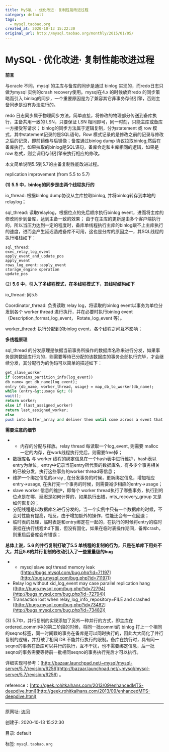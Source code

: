 ```yaml
---
title: MySQL · 优化改进· 复制性能改进过程
category: default
tags: 
  - mysql.taobao.org
created_at: 2020-10-13 15:22:30
original_url: http://mysql.taobao.org/monthly/2015/01/05/
---
```



# MySQL · 优化改进· 复制性能改进过程

**前言**

与oracle 不同，mysql 的主库与备库的同步是通过 binlog 实现的，而redo日志只做为mysql 实例的crash recovery使用。mysql在4.x 的时候放弃redo 的同步策略而引入 binlog的同步，一个重要原因是为了兼容其它非事务存储引擎，否则主备同步是没有办法进行的。

redo 日志同步属于物理同步方法，简单直接，将修改的物理部分传送到备库执行，主备共用一致的 LSN，只要保证 LSN 相同即可，同一时刻，只能主库或备库一方接受写请求； binlog的同步方法属于逻辑复制，分为statement 或 row 模式，其中statement记录的是SQL语句，Row 模式记录的是修改之前的记录与修改之后的记录，即前镜像与后镜像；备库通过binlog dump 协议拉取binlog,然后在备库执行。如果拉取的binlog是SQL语句，备库会走和主库相同的逻辑，如果是row 格式，则会调用存储引擎来执行相应的修改。

本文简单说明5.5到5.7的主备复制性能改进过程。

replication improvement (from 5.5 to 5.7)

**(1) 5.5 中，binlog的同步是由两个线程执行的**

io\_thread: 根据binlog dump协议从主库拉取binlog, 并将binlog转存到本地的relaylog；

sql\_thread: 读取relaylog，根据位点的先后顺序执行binlog event，进而将主库的修改同步到备库，达到主备一致的效果； 由于在主库的更新是由多个客户端执行的，所以当压力达到一定的程度时，备库单线程执行主库的binlog跟不上主库执行的速度，进而会产生延迟造成备库不可用，这也是分库的原因之一，其SQL线程的执行堆栈如下：

```plain
sql_thread:
exec_relay_log_event
apply_event_and_update_pos
apply_event
rows_log_event::apply_event
storage_engine operation
update_pos
```

(2) **5.6 中，引入了多线程模式，在多线程模式下，其线程结构如下**

io\_thread: 同5.5

Coordinator\_thread: 负责读取 relay log，将读取的binlog event以事务为单位分发到各个 worker thread 进行执行，并在必要时执行binlog event（Description\_format\_log\_event， Rotate\_log\_event 等）。

worker\_thread: 执行分配到的binlog event，各个线程之间互不影响；

**多线程原理**

sql\_thread 的分发原理是依据当前事务所操作的数据库名称来进行分发，如果事务是跨数据库行为的，则需要等待已分配的该数据库的事务全部执行完毕，才会继续分发，其分配行为的伪码可以简单的描述如下：

```perl
get_slave_worker
if (contains_partition_info(log_event))
db_name= get_db_name(log_event);
entry {db_name, worker_thread, usage} = map_db_to_worker(db_name);
while (entry-&gt;usage &gt; 0)
wait();
return worker;
else if (last_assigned_worker)
return last_assigned_worker;
else
push into buffer_array and deliver them until come across a event that have partition info
```

**需要注意的细节**

*   *   内存的分配与释放。relay thread 每读取一个log\_event, 则需要 malloc 一定的内存，在work线程执行完后，则需要free掉；
*   数据库名 与 worker 线程的绑定信息在一个hash表中进行维护，hash表以entry为单位，entry中记录当前entry所代表的数据库名，有多少个事务相关的已被分发，执行这些事务的worker thread等信息；
*   维护一个绑定信息的array , 在分发事务的时候，更新绑定信息，增加相应 entry->usage, 在执行完一个事务的时候，则需要减少相应的entry->usage；
*   slave worker 信息的维护，即每个 worker thread执行了哪些事务，执行到的位点是在哪，延迟是如何计算的，如果执行出错，mts\_recovery\_group 又是如何恢复的；
*   分配线程是以数据库名进行分发的，当一个实例中只有一个数据库的时候，不会对性能有提高，相反，由于增加额外的操作，性能还会有一点回退；
*   临时表的处理，临时表是和entry绑定在一起的，在执行的时候将entry的临时表挂在执行线程thd下面，但没有固化，如果在临时表操作期间，备库crash，则重启后备库会有错误；

**总体上说，5.6 的并行复制打破了5.5 单线程的复制的行为，只是在单库下用处不大，并且5.6的并行复制的改动引入了一些重量级的bug**

*   *   mysql slave sql thread memory leak ([http://bugs.mysql.com/bug.php?id=71197](http://bugs.mysql.com/bug.php?id=71197))
*   Relay log without xid\_log\_event may case parallel replication hang ([http://bugs.mysql.com/bug.php?id=72794](http://bugs.mysql.com/bug.php?id=72794))
*   Transaction lost when relay\_log\_info\_repository=FILE and crashed ([http://bugs.mysql.com/bug.php?id=73482](http://bugs.mysql.com/bug.php?id=73482))

(3) 5.7中，并行复制的实现添加了另外一种并行的方式，即主库在 ordered\_commit中的第二阶段的时候，将同一批commit的 binlog 打上一个相同的seqno标签，同一时间戳的事务在备库是可以同时执行的，因此大大简化了并行复制的逻辑，并打破了相同 DB 不能并行执行的限制。备库在执行时，具有同一seqno的事务在备库可以并行的执行，互不干扰，也不需要绑定信息，后一批seqno的事务需要等待前一批相同seqno的事务执行完后才可以执行。

详细实现可参考：[http://bazaar.launchpad.net/~mysql/mysql-server/5.7/revision/6256](http://bazaar.launchpad.net/~mysql/mysql-server/5.7/revision/6256) 。

reference：[http://geek.rohitkalhans.com/2013/09/enhancedMTS-deepdive.html](http://geek.rohitkalhans.com/2013/09/enhancedMTS-deepdive.html)

---------------------------------------------------


原网址: [访问](http://mysql.taobao.org/monthly/2015/01/05/)

创建于: 2020-10-13 15:22:30

目录: default

标签: `mysql.taobao.org`


